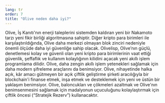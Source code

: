 ```yaml
---
lang: tr
order: 7
title: "Olive neden daha iyi?"
---
```


Olive, İş Kanıtı'nın enerji taleplerini sistemden kaldıran yeni bir Nakamoto tarzı yeni fikir birliği algoritmasına sahiptir. Diğer kripto para birimleri ile karşılaştırıldığında, Olive daha merkezi olmayan blok zinciri nedeniyle önemli ölçüde daha iyi güvenliğe sahip olacak. Olivelisp, Olive’nın güçlü, denetlemesi kolay ve güvenli olan yeni kripto para birimlerinin vaat ettiği güvenlik, şeffaflık ve kullanım kolaylığının kilidini açacak yeni akıllı işlem programlama dilidir. Olive, daha zengin akıllı işlem yetenekleri sağlamak için daha modern şifreleme araçlarını da benimsiyor. Olive, nihayetinde halka açık, kâr amacı gütmeyen bir açık çiftlik geliştirme şirketi aracılığıyla bir blockchain'i finanse etmek, inşa etmek ve desteklemek için yeni ve üstün bir yaklaşım benimsiyor. Olive, baloncukları ve çökmeleri azaltmak ve Olive'nın benimsenmesini sağlamak için madalyonun uçuculuğunu kolaylaştırmak için çiftlik öncesi (“Stratejik Rezerv”) kullanacaktır.
